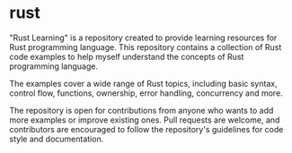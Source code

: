 # rust

"Rust Learning" is a repository created to provide learning resources for Rust programming language. This repository contains a collection of Rust code examples to help myself understand the concepts of Rust programming language.

The examples cover a wide range of Rust topics, including basic syntax, control flow, functions, ownership, error handling, concurrency and more.

The repository is open for contributions from anyone who wants to add more examples or improve existing ones. Pull requests are welcome, and contributors are encouraged to follow the repository's guidelines for code style and documentation.